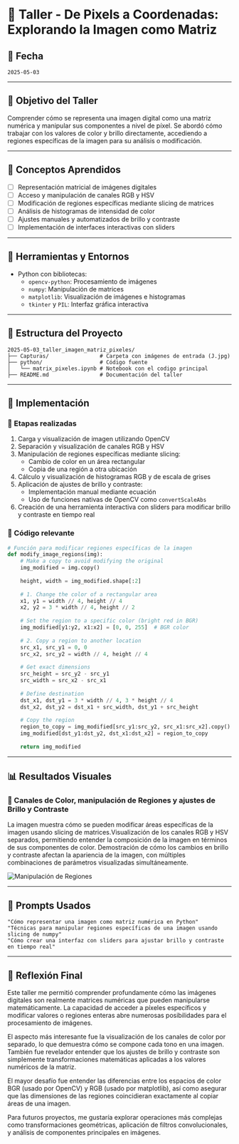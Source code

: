 # 🧪 Taller - De Pixels a Coordenadas: Explorando la Imagen como Matriz

## 📅 Fecha
`2025-05-03` 

---

## 🎯 Objetivo del Taller

Comprender cómo se representa una imagen digital como una matriz numérica y manipular sus componentes a nivel de píxel. Se abordó cómo trabajar con los valores de color y brillo directamente, accediendo a regiones específicas de la imagen para su análisis o modificación.

---

## 🧠 Conceptos Aprendidos

- [ ] Representación matricial de imágenes digitales
- [ ] Acceso y manipulación de canales RGB y HSV
- [ ] Modificación de regiones específicas mediante slicing de matrices
- [ ] Análisis de histogramas de intensidad de color
- [ ] Ajustes manuales y automatizados de brillo y contraste
- [ ] Implementación de interfaces interactivas con sliders

---

## 🔧 Herramientas y Entornos

- Python con bibliotecas:
  - `opencv-python`: Procesamiento de imágenes
  - `numpy`: Manipulación de matrices
  - `matplotlib`: Visualización de imágenes e histogramas
  - `tkinter` y `PIL`: Interfaz gráfica interactiva

---

## 📁 Estructura del Proyecto

```
2025-05-03_taller_imagen_matriz_pixeles/
├── Capturas/                # Carpeta con imágenes de entrada (J.jpg)
├── python/                  # Código fuente
│   └── matrix_pixeles.ipynb # Notebook con el codigo principal
├── README.md                # Documentación del taller
``` 

---

## 🧪 Implementación

### 🔹 Etapas realizadas
1. Carga y visualización de imagen utilizando OpenCV
2. Separación y visualización de canales RGB y HSV
3. Manipulación de regiones específicas mediante slicing:
   - Cambio de color en un área rectangular
   - Copia de una región a otra ubicación
4. Cálculo y visualización de histogramas RGB y de escala de grises
5. Aplicación de ajustes de brillo y contraste:
   - Implementación manual mediante ecuación
   - Uso de funciones nativas de OpenCV como `convertScaleAbs`
6. Creación de una herramienta interactiva con sliders para modificar brillo y contraste en tiempo real

### 🔹 Código relevante

```python
# Función para modificar regiones específicas de la imagen
def modify_image_regions(img):
    # Make a copy to avoid modifying the original
    img_modified = img.copy()
    
    height, width = img_modified.shape[:2]
    
    # 1. Change the color of a rectangular area
    x1, y1 = width // 4, height // 4
    x2, y2 = 3 * width // 4, height // 2
    
    # Set the region to a specific color (bright red in BGR)
    img_modified[y1:y2, x1:x2] = [0, 0, 255]  # BGR color
    
    # 2. Copy a region to another location
    src_x1, src_y1 = 0, 0
    src_x2, src_y2 = width // 4, height // 4
    
    # Get exact dimensions
    src_height = src_y2 - src_y1
    src_width = src_x2 - src_x1
    
    # Define destination
    dst_x1, dst_y1 = 3 * width // 4, 3 * height // 4
    dst_x2, dst_y2 = dst_x1 + src_width, dst_y1 + src_height
    
    # Copy the region
    region_to_copy = img_modified[src_y1:src_y2, src_x1:src_x2].copy()
    img_modified[dst_y1:dst_y2, dst_x1:dst_x2] = region_to_copy
    
    return img_modified
```

---

## 📊 Resultados Visuales

### 📌 Canales de Color, manipulación de Regiones y ajustes de Brillo y Contraste

La imagen muestra cómo se pueden modificar áreas específicas de la imagen usando slicing de matrices.Visualización de los canales RGB y HSV separados, permitiendo entender la composición de la imagen en términos de sus componentes de color. Demostración de cómo los cambios en brillo y contraste afectan la apariencia de la imagen, con múltiples combinaciones de parámetros visualizadas simultáneamente.

![Manipulación de Regiones](./Capturas/funcionalidad.gif)


---

## 🧩 Prompts Usados

```text
"Cómo representar una imagen como matriz numérica en Python"
"Técnicas para manipular regiones específicas de una imagen usando slicing de numpy"
"Cómo crear una interfaz con sliders para ajustar brillo y contraste en tiempo real"
```

---

## 💬 Reflexión Final

Este taller me permitió comprender profundamente cómo las imágenes digitales son realmente matrices numéricas que pueden manipularse matemáticamente. La capacidad de acceder a píxeles específicos y modificar valores o regiones enteras abre numerosas posibilidades para el procesamiento de imágenes.

El aspecto más interesante fue la visualización de los canales de color por separado, lo que demuestra cómo se compone cada tono en una imagen. También fue revelador entender que los ajustes de brillo y contraste son simplemente transformaciones matemáticas aplicadas a los valores numéricos de la matriz.

El mayor desafío fue entender las diferencias entre los espacios de color BGR (usado por OpenCV) y RGB (usado por matplotlib), así como asegurar que las dimensiones de las regiones coincidieran exactamente al copiar áreas de una imagen.

Para futuros proyectos, me gustaría explorar operaciones más complejas como transformaciones geométricas, aplicación de filtros convolucionales, y análisis de componentes principales en imágenes. 